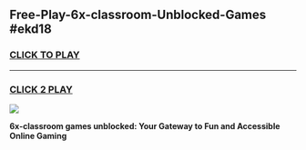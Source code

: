 
## Free-Play-6x-classroom-Unblocked-Games #ekd18
<h3>
<a href="https://news.freeplayer.one?title=6x-classroom&ref=8M">CLICK TO PLAY</a></h3>
<hr>

<h3>
<a href="https://news.freeplayer.one?title=6x-classroom&ref=8M">CLICK 2 PLAY</a>
  
</h3>

<a href="https://news.freeplayer.one?title=6x-classroom&ref=8M"><img src="https://clearcache.store/games.png"></a>


**6x-classroom games unblocked: Your Gateway to Fun and Accessible Online Gaming**
